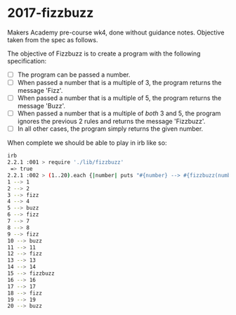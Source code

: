 # 2017-fizzbuzz
Makers Academy pre-course wk4, done without guidance notes. Objective taken from the spec as follows.

The objective of Fizzbuzz is to create a program with the following specification:

* [ ] The program can be passed a number.
* [ ] When passed a number that is a multiple of 3, the program returns the message 'Fizz'.
* [ ] When passed a number that is a multiple of 5, the program returns the message 'Buzz'.
* [ ] When passed a number that is a multiple of *both* 3 and 5, the program ignores the previous 2 rules and returns the message 'Fizzbuzz'.
* [ ] In all other cases, the program simply returns the given number.

When complete we should be able to play in irb like so:

```sh
irb
2.2.1 :001 > require './lib/fizzbuzz'
 => true
2.2.1 :002 > (1..20).each {|number| puts "#{number} --> #{fizzbuzz(number)}"}
1 --> 1
2 --> 2
3 --> fizz
4 --> 4
5 --> buzz
6 --> fizz
7 --> 7
8 --> 8
9 --> fizz
10 --> buzz
11 --> 11
12 --> fizz
13 --> 13
14 --> 14
15 --> fizzbuzz
16 --> 16
17 --> 17
18 --> fizz
19 --> 19
20 --> buzz
```
